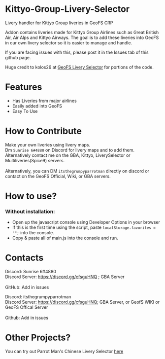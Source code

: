 # Kittyo-Group-Livery-Selector

Livery handler for Kittyo Group liveries in GeoFS CRP

Addon contains liveries made for Kittyo Group Airlines such as Great British Air, Air Alps and Kittyo Airways. The goal is to add these liveries into GeoFS in our own livery selector so it is easier to manage and handle. 

If you are facing issues with this, please post it in the Issues tab of this github page.

Huge credit to kolos26 at [GeoFS Livery Selector](https://github.com/kolos26/GEOFS-LiverySelector/tree/main) for portions of the code.

# Features
- Has Liveries from major airlines
- Easily added into GeoFS
- Easy To Use

# How to Contribute
Make your own liveries using livery maps. 
<br>Dm ```Sunrise 6#4880``` on Discord for livery maps and to add them. Alternatively contact me on the GBA, Kittyo, LiverySelector or Multiliveries(Spice9) servers.</br>
<br>Alternatively, you can DM ```itsthegrumpyparrotman``` directly on discord or contact on the GeoFS Official, Wiki, or GBA servers.</br> 

# How to use?
### Without installation:
- Open up the javascript console using Developer Options in your browser
- If this is the first time using the script, paste ``localStorage.favorites = "";`` into the console.
- Copy & paste all of main.js into the console and run.

# Contacts
Discord: Sunrise 6#4880
<br>Discord Server: https://discord.gg/cfsguHNQ ; GBA Server</br>
<br>GitHub: Add in issues</br>

Discord: itsthegrumpyparrotman
<br>Discord Server: https://discord.gg/cfsguHNQ; GBA Server, or GeofS WIKI or GeoFS Offical Server</br>
<br>Github: Add in issues</br>

# Other Projects?
You can try out Parrot Man's Chinese Livery Selector [here](https://github.com/Aternosus/GeoFS-Chinese-Livery-Selector)
